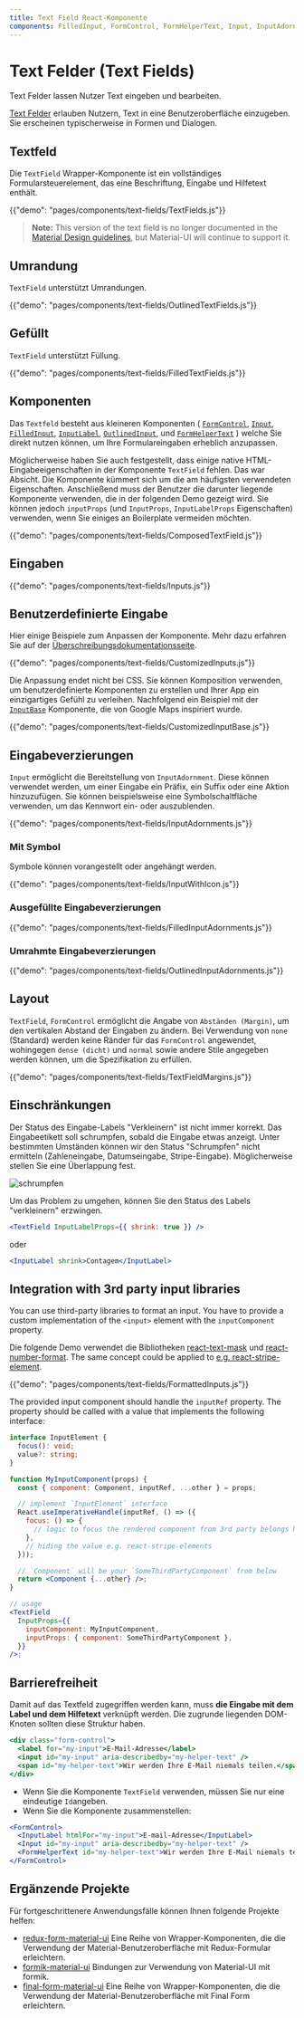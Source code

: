 ```yaml
---
title: Text Field React-Komponente
components: FilledInput, FormControl, FormHelperText, Input, InputAdornment, InputBase, InputLabel, OutlinedInput, TextField
---
```


# Text Felder (Text Fields)

<p class="description">Text Felder lassen Nutzer Text eingeben und bearbeiten.</p>

[Text Felder](https://material.io/design/components/text-fields.html) erlauben Nutzern, Text in eine Benutzeroberfläche einzugeben. Sie erscheinen typischerweise in Formen und Dialogen.

## Textfeld

Die `TextField` Wrapper-Komponente ist ein vollständiges Formularsteuerelement, das eine Beschriftung, Eingabe und Hilfetext enthält.

{{"demo": "pages/components/text-fields/TextFields.js"}}

> **Note:** This version of the text field is no longer documented in the [Material Design guidelines](https://material.io/), but Material-UI will continue to support it.

## Umrandung

`TextField` unterstützt Umrandungen.

{{"demo": "pages/components/text-fields/OutlinedTextFields.js"}}

## Gefüllt

`TextField` unterstützt Füllung.

{{"demo": "pages/components/text-fields/FilledTextFields.js"}}

## Komponenten

Das `Textfeld` besteht aus kleineren Komponenten ( [`FormControl`](/api/form-control/), [`Input`](/api/input/), [`FilledInput`](/api/filled-input/), [`InputLabel`](/api/input-label/), [`OutlinedInput`](/api/outlined-input/), und [`FormHelperText`](/api/form-helper-text/) ) welche Sie direkt nutzen können, um Ihre Formulareingaben erheblich anzupassen.

Möglicherweise haben Sie auch festgestellt, dass einige native HTML-Eingabeeigenschaften in der Komponente `TextField` fehlen. Das war Absicht. Die Komponente kümmert sich um die am häufigsten verwendeten Eigenschaften. Anschließend muss der Benutzer die darunter liegende Komponente verwenden, die in der folgenden Demo gezeigt wird. Sie können jedoch `inputProps` (und `InputProps`, `InputLabelProps` Eigenschaften) verwenden, wenn Sie einiges an Boilerplate vermeiden möchten.

{{"demo": "pages/components/text-fields/ComposedTextField.js"}}

## Eingaben

{{"demo": "pages/components/text-fields/Inputs.js"}}

## Benutzerdefinierte Eingabe

Hier einige Beispiele zum Anpassen der Komponente. Mehr dazu erfahren Sie auf der [Überschreibungsdokumentationsseite](/customization/components/).

{{"demo": "pages/components/text-fields/CustomizedInputs.js"}}

Die Anpassung endet nicht bei CSS. Sie können Komposition verwenden, um benutzerdefinierte Komponenten zu erstellen und Ihrer App ein einzigartiges Gefühl zu verleihen. Nachfolgend ein Beispiel mit der [`InputBase`](/api/input-base/) Komponente, die von Google Maps inspiriert wurde.

{{"demo": "pages/components/text-fields/CustomizedInputBase.js"}}

## Eingabeverzierungen

`Input` ermöglicht die Bereitstellung von `InputAdornment`. Diese können verwendet werden, um einer Eingabe ein Präfix, ein Suffix oder eine Aktion hinzuzufügen. Sie können beispielsweise eine Symbolschaltfläche verwenden, um das Kennwort ein- oder auszublenden.

{{"demo": "pages/components/text-fields/InputAdornments.js"}}

### Mit Symbol

Symbole können vorangestellt oder angehängt werden.

{{"demo": "pages/components/text-fields/InputWithIcon.js"}}

### Ausgefüllte Eingabeverzierungen

{{"demo": "pages/components/text-fields/FilledInputAdornments.js"}}

### Umrahmte Eingabeverzierungen

{{"demo": "pages/components/text-fields/OutlinedInputAdornments.js"}}

## Layout

`TextField`, `FormControl` ermöglicht die Angabe von `Abständen (Margin)`, um den vertikalen Abstand der Eingaben zu ändern. Bei Verwendung von `none` (Standard) werden keine Ränder für das `FormControl` angewendet, wohingegen `dense (dicht)` und `normal` sowie andere Stile angegeben werden können, um die Spezifikation zu erfüllen.

{{"demo": "pages/components/text-fields/TextFieldMargins.js"}}

## Einschränkungen

Der Status des Eingabe-Labels "Verkleinern" ist nicht immer korrekt. Das Eingabeetikett soll schrumpfen, sobald die Eingabe etwas anzeigt. Unter bestimmten Umständen können wir den Status "Schrumpfen" nicht ermitteln (Zahleneingabe, Datumseingabe, Stripe-Eingabe). Möglicherweise stellen Sie eine Überlappung fest.

![schrumpfen](/material-ui-static/images/text-fields/shrink.png)

Um das Problem zu umgehen, können Sie den Status des Labels "verkleinern" erzwingen.

```jsx
<TextField InputLabelProps={{ shrink: true }} />
```

oder

```jsx
<InputLabel shrink>Contagem</InputLabel>
```

## Integration with 3rd party input libraries

You can use third-party libraries to format an input. You have to provide a custom implementation of the `<input>` element with the `inputComponent` property.

Die folgende Demo verwendet die Bibliotheken [react-text-mask](https://github.com/text-mask/text-mask) und [react-number-format](https://github.com/s-yadav/react-number-format). The same concept could be applied to [e.g. react-stripe-element](https://github.com/mui-org/material-ui/issues/16037).

{{"demo": "pages/components/text-fields/FormattedInputs.js"}}

The provided input component should handle the `inputRef` property. The property should be called with a value that implements the following interface:

```ts
interface InputElement {
  focus(): void;
  value?: string;
}
```

```jsx
function MyInputComponent(props) {
  const { component: Component, inputRef, ...other } = props;

  // implement `InputElement` interface
  React.useImperativeHandle(inputRef, () => ({
    focus: () => {
      // logic to focus the rendered component from 3rd party belongs here
    },
    // hiding the value e.g. react-stripe-elements
  }));

  // `Component` will be your `SomeThirdPartyComponent` from below
  return <Component {...other} />;
}

// usage
<TextField
  InputProps={{
    inputComponent: MyInputComponent,
    inputProps: { component: SomeThirdPartyComponent },
  }}
/>;
```

## Barrierefreiheit

Damit auf das Textfeld zugegriffen werden kann, muss **die Eingabe mit dem Label und dem Hilfetext** verknüpft werden. Die zugrunde liegenden DOM-Knoten sollten diese Struktur haben.

```jsx
<div class="form-control">
  <label for="my-input">E-Mail-Adresse</label>
  <input id="my-input" aria-describedby="my-helper-text" />
  <span id="my-helper-text">Wir werden Ihre E-Mail niemals teilen.</span>
</div>
```

- Wenn Sie die Komponente `TextField` verwenden, müssen Sie nur eine eindeutige `Id`angeben.
- Wenn Sie die Komponente zusammenstellen:

```jsx
<FormControl>
  <InputLabel htmlFor="my-input">E-mail-Adresse</InputLabel>
  <Input id="my-input" aria-describedby="my-helper-text" />
  <FormHelperText id="my-helper-text">Wir werden Ihre E-Mail niemals teilen.</FormHelperText>
</FormControl>
```

## Ergänzende Projekte

Für fortgeschrittenere Anwendungsfälle können Ihnen folgende Projekte helfen:

- [redux-form-material-ui](https://github.com/erikras/redux-form-material-ui) Eine Reihe von Wrapper-Komponenten, die die Verwendung der Material-Benutzeroberfläche mit Redux-Formular erleichtern.
- [formik-material-ui](https://github.com/stackworx/formik-material-ui) Bindungen zur Verwendung von Material-UI mit formik.
- [final-form-material-ui](https://github.com/Deadly0/final-form-material-ui) Eine Reihe von Wrapper-Komponenten, die die Verwendung der Material-Benutzeroberfläche mit Final Form erleichtern.